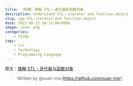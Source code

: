 ```yaml
---
title: （转载）理解 STL——迭代器和函数对象
description: Understand STL——iterator and function object
slug: cpp-STL-iterator-and-function-object
date: 2023-06-12 10:13:00+0000
image: cover.png
categories:
    - Study
tags:
    - C++
    - Technology
    - Programming Language
---
```


原文：[理解 STL - 迭代器与函数对象](https://xuan-insr.github.io/cpp/%E7%90%86%E8%A7%A3%20STL%20-%20%E8%BF%AD%E4%BB%A3%E5%99%A8%E4%B8%8E%E5%87%BD%E6%95%B0%E5%AF%B9%E8%B1%A1/)


> Written by @xuan-insr(https://github.com/xuan-insr)
